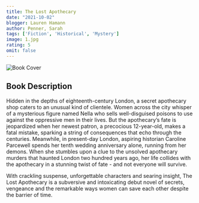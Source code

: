 ```yaml
---
title: The Lost Apothecary 
date: "2021-10-02"
blogger: Lauren Hamann
author: Penner, Sarah
tags: ['Fiction', 'Historical', 'Mystery']
image: 1.jpg
rating: 5
omit: false
---
```


![Book Cover](1.jpg)

## Book Description

Hidden in the depths of eighteenth-century London, a secret apothecary shop caters to an unusual kind of clientele. Women across the city whisper of a mysterious figure named Nella who sells well-disguised poisons to use against the oppressive men in their lives. But the apothecary’s fate is jeopardized when her newest patron, a precocious 12-year-old, makes a fatal mistake, sparking a string of consequences that echo through the centuries.
Meanwhile, in present-day London, aspiring historian Caroline Parcewell spends her tenth wedding anniversary alone, running from her demons. When she stumbles upon a clue to the unsolved apothecary murders that haunted London two hundred years ago, her life collides with the apothecary in a stunning twist of fate - and not everyone will survive.

With crackling suspense, unforgettable characters and searing insight, The Lost Apothecary is a subversive and intoxicating debut novel of secrets, vengeance and the remarkable ways women can save each other despite the barrier of time.